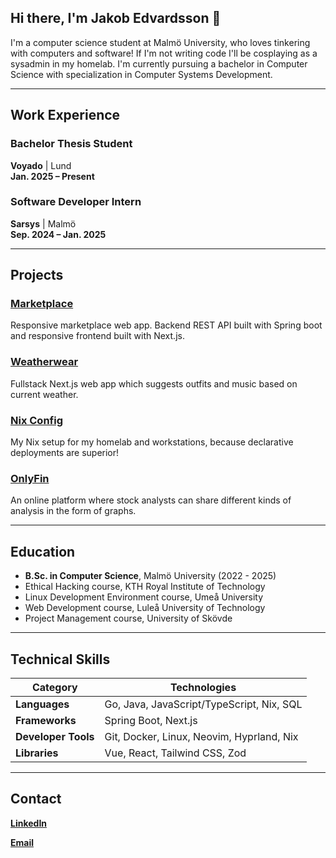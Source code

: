 ## Hi there, I'm Jakob Edvardsson 👋

I'm a computer science student at Malmö University, who loves tinkering with computers and software!
If I'm not writing code I'll be cosplaying as a sysadmin in my homelab.
I'm currently pursuing a bachelor in Computer Science with specialization in Computer Systems Development.

---

## Work Experience

### Bachelor Thesis Student

**Voyado** | Lund  
**Jan. 2025 – Present**

### Software Developer Intern

**Sarsys** | Malmö  
**Sep. 2024 – Jan. 2025**

---

## Projects

### [Marketplace](https://github.com/luxcorel/marketplace)

Responsive marketplace web app. Backend REST API built with Spring boot and responsive frontend built with Next.js.

### [Weatherwear](https://github.com/Luxcorel/weatherwear)

Fullstack Next.js web app which suggests outfits and music based on current weather.

### [Nix Config](https://github.com/JakobEdvardsson/nix-config)

My Nix setup for my homelab and workstations, because declarative deployments are superior!

### [OnlyFin](https://github.com/JakobEdvardsson/OnlyFin)

An online platform where stock analysts can share different kinds of analysis in the form of graphs.

---

## Education

- **B.Sc. in Computer Science**, Malmö University (2022 - 2025)
- Ethical Hacking course, KTH Royal Institute of Technology
- Linux Development Environment course, Umeå University
- Web Development course, Luleå University of Technology
- Project Management course, University of Skövde

---

## Technical Skills

| **Category**        | **Technologies**                          |
| ------------------- | ----------------------------------------- |
| **Languages**       | Go, Java, JavaScript/TypeScript, Nix, SQL |
| **Frameworks**      | Spring Boot, Next.js                      |
| **Developer Tools** | Git, Docker, Linux, Neovim, Hyprland, Nix |
| **Libraries**       | Vue, React, Tailwind CSS, Zod             |

---

## Contact

**[LinkedIn](https://www.linkedin.com/in/jakob-edvardsson/)**

**[Email](mailto:Jakob@Edvardsson.tech)**
